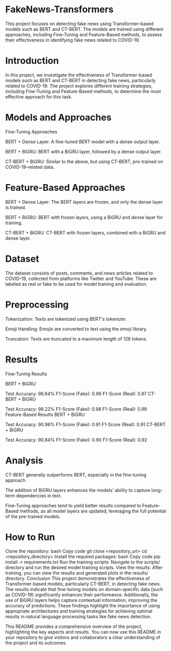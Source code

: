 # FakeNews-Transformers

This project focuses on detecting fake news using Transformer-based models such as BERT and CT-BERT. The models are trained using different approaches, including Fine-Tuning and Feature-Based methods, to assess their effectiveness in identifying fake news related to COVID-19.


# Introduction

In this project, we investigate the effectiveness of Transformer-based models such as BERT and CT-BERT in detecting fake news, particularly related to COVID-19. The project explores different training strategies, including Fine-Tuning and Feature-Based methods, to determine the most effective approach for this task.

# Models and Approaches

Fine-Tuning Approaches

BERT + Dense Layer: A fine-tuned BERT model with a dense output layer.

BERT + BiGRU: BERT with a BiGRU layer, followed by a dense output layer.

CT-BERT + BiGRU: Similar to the above, but using CT-BERT, pre-trained on COVID-19-related data.

# Feature-Based Approaches

BERT + Dense Layer: The BERT layers are frozen, and only the dense layer is trained.

BERT + BiGRU: BERT with frozen layers, using a BiGRU and dense layer for training.

CT-BERT + BiGRU: CT-BERT with frozen layers, combined with a BiGRU and dense layer.

# Dataset

The dataset consists of posts, comments, and news articles related to COVID-19, collected from platforms like Twitter and YouTube. These are labeled as real or fake to be used for model training and evaluation.

# Preprocessing

Tokenization: Texts are tokenized using BERT's tokenizer.

Emoji Handling: Emojis are converted to text using the emoji library.

Truncation: Texts are truncated to a maximum length of 128 tokens.

# Results

Fine-Tuning Results

BERT + BiGRU

Test Accuracy: 96.64%
F1-Score (Fake): 0.96
F1-Score (Real): 0.97
CT-BERT + BiGRU

Test Accuracy: 98.22%
F1-Score (Fake): 0.98
F1-Score (Real): 0.98
Feature-Based Results
BERT + BiGRU

Test Accuracy: 90.98%
F1-Score (Fake): 0.91
F1-Score (Real): 0.91
CT-BERT + BiGRU

Test Accuracy: 90.84%
F1-Score (Fake): 0.90
F1-Score (Real): 0.92

# Analysis

CT-BERT generally outperforms BERT, especially in the fine-tuning approach.

The addition of BiGRU layers enhances the models' ability to capture long-term dependencies in text.

Fine-Tuning approaches tend to yield better results compared to Feature-Based methods, as all model layers are updated, leveraging the full potential of the pre-trained models.

# How to Run

Clone the repository:
bash
Copy code
git clone <repository_url>
cd <repository_directory>
Install the required packages:
bash
Copy code
pip install -r requirements.txt
Run the training scripts: Navigate to the scripts/ directory and run the desired model training scripts.
View the results: After training, you can view the results and generated plots in the results/ directory.
Conclusion
This project demonstrates the effectiveness of Transformer-based models, particularly CT-BERT, in detecting fake news. The results indicate that fine-tuning models on domain-specific data (such as COVID-19) significantly enhances their performance. Additionally, the use of BiGRU layers helps capture contextual information, improving the accuracy of predictions. These findings highlight the importance of using appropriate architectures and training strategies for achieving optimal results in natural language processing tasks like fake news detection.

This README provides a comprehensive overview of the project, highlighting the key aspects and results. You can now use this README in your repository to give visitors and collaborators a clear understanding of the project and its outcomes.







